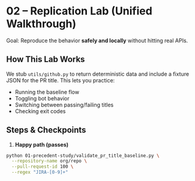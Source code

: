 # 02 – Replication Lab (Unified Walkthrough)

Goal: Reproduce the behavior **safely and locally** without hitting real APIs.

## How This Lab Works
We stub `utils/github.py` to return deterministic data and include a fixture JSON for the PR title. This lets you practice:
- Running the baseline flow
- Toggling bot behavior
- Switching between passing/failing titles
- Checking exit codes

## Steps & Checkpoints

1) **Happy path (passes)**
```bash
python 01-precedent-study/validate_pr_title_baseline.py \
  --repository-name org/repo \
  --pull-request-id 100 \
  --regex "JIRA-[0-9]+"
